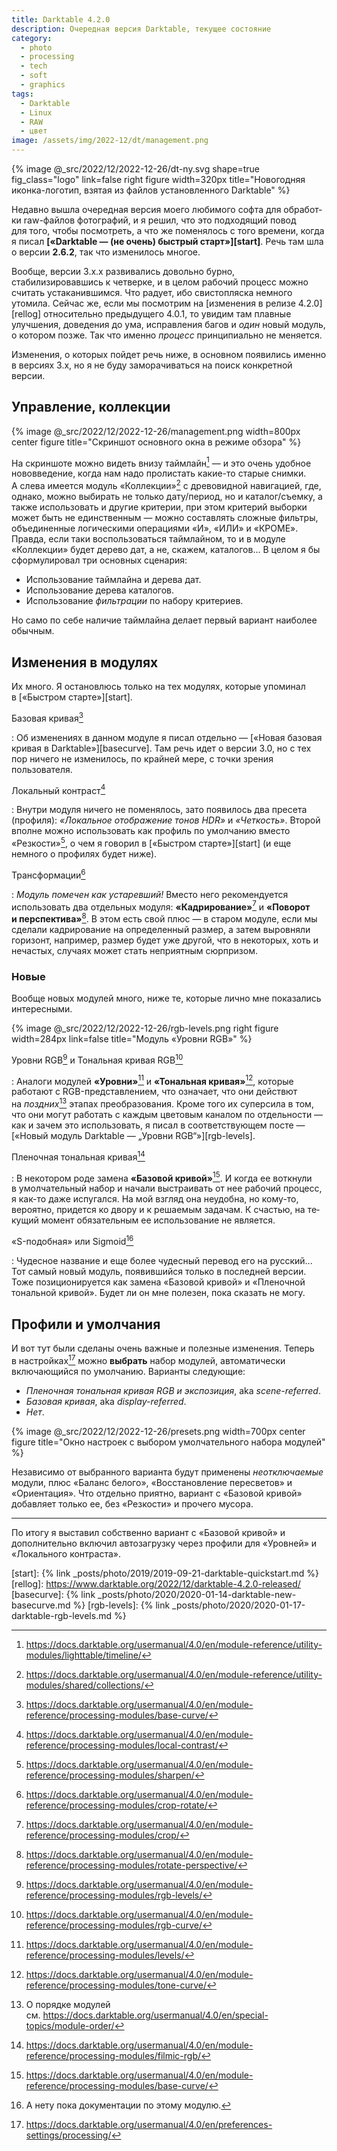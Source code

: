```yaml
---
title: Darktable 4.2.0
description: Очередная версия Darktable, текущее состояние
category:
  - photo
  - processing
  - tech
  - soft
  - graphics
tags:
  - Darktable
  - Linux
  - RAW
  - цвет
image: /assets/img/2022-12/dt/management.png
---
```

{% image @_src/2022/12/2022-12-26/dt-ny.svg shape=true fig_class="logo" link=false right figure width=320px
            title="Новогодняя иконка-логотип, взятая из файлов установленного Darktable" %}

Недавно вышла очередная версия моего любимого софта для об­ра­бот­ки raw-файлов фотографий, и я решил, что это подходящий
повод для то­го, чтобы посмотреть, а что же поменялось с то­го времени, когда я писал **[«Darktable — (не очень) быстрый старт»][start]**.
Речь там шла о вер­сии **2.6.2**, так что изменилось многое.

Вообще, версии 3.x.x развивались довольно бурно, стабилизировавшись к чет­вер­ке, и в це­лом рабочий процесс можно считать устаканившимся.
Что радует, ибо свистопляска немного утомила. Сейчас же, если мы посмотрим на [из­ме­не­ния в ре­ли­зе 4.2.0][rellog] относительно преды­ду­ще­го 4.0.1,
то увидим там плавные улучшения, доведения до ума, исправления багов и *один* новый модуль, о ко­то­ром позже. Так что именно *процесс*
принципиально не ме­ня­ет­ся.

Изменения, о ко­то­рых пойдет речь ниже, в основном появились именно в вер­си­ях 3.x, но я не бу­ду заморачиваться на по­иск конкретной версии.

<!--more-->

## Управление, коллекции

{% image @_src/2022/12/2022-12-26/management.png width=800px center figure title="Скриншот основного окна в режиме обзора" %}

На скрин­шо­те можно видеть внизу тайм­лайн[^timeline] — и это очень удобное нововведение, когда нам надо пролистать какие-то старые снимки. А сле­ва
имеется модуль «Коллекции»[^collections] с дре­во­вид­ной навигацией, где, однако, можно выбирать не толь­ко да­ту/пе­ри­од, но и ка­та­лог/съем­ку, а также
использовать и другие критерии, при этом критерий выборки может быть не един­с­т­вен­ным — можно составлять сложные фильтры, объединенные логическими
операциями «И», «ИЛИ» и «КРОМЕ». Правда, если таки воспользоваться тайм­лай­ном, то и в мо­ду­ле «Коллекции» будет дерево дат, а не, скажем, каталогов...
В це­лом я бы сформулировал три основных сценария:

- Использование тайм­лай­на и дерева дат.
- Использование дерева каталогов.
- Использование *фильтрации* по на­бо­ру критериев.

Но са­мо по се­бе наличие тайм­лай­на делает первый вариант наиболее обычным.

## Изменения в модулях

Их много. Я остановлюсь только на тех модулях, которые упоминал в [«Быс­т­ром старте»][start].

Базовая кривая[^basecurve]

: Об изменениях в данном модуле я писал отдельно — [«Новая базовая кривая в Darktable»][basecurve]. Там речь идет о вер­сии 3.0,
  но с тех пор ничего не из­ме­ни­лось, по край­ней мере, с точ­ки зрения пользователя.

Локальный контраст[^localcontrast]

: Внутри модуля ничего не по­ме­ня­лось, зато появилось два пресета (профиля): *«Локальное отображение тонов HDR»* и *«Четкость»*. Второй
  вполне можно использовать как профиль по умол­ча­нию вместо «Резкости»[^sharpen], о чем я говорил в [«Быс­т­ром старте»][start] (и еще немного
  о про­фи­лях будет ниже).

Трансформации[^transforms]

: *Модуль помечен как устаревший!* Вместо него рекомендуется использовать два отдельных модуля: **«Кадрирование»**[^crop] и **«Поворот
  и пер­с­пек­ти­ва»**[^rotate]. В этом есть свой плюс — в ста­ром модуле, если мы сделали кадрирование на оп­ре­де­лен­ный размер, а затем
  выровняли горизонт, например, размер будет уже другой, что в не­ко­то­рых, хоть и нечастых, случаях может стать неприятным сюрпризом.

### Новые

Вообще новых модулей много, ниже те, которые лично мне показались интересными.

{% image @_src/2022/12/2022-12-26/rgb-levels.png right figure width=284px link=false title="Модуль «Уровни RGB»" %}

Уровни RGB[^rgb_levels] и Тональная кривая RGB[^rgb_tonecurve]

: Аналоги модулей **«Уровни»**[^levels] и **«Тональная кривая»**[^tonecurve], которые работают с RGB-пред­с­та­вле­ни­ем, что означает, что они
  действют на *поз­д­них*[^order] этапах преобразования. Кроме того их суперсила в том, что они могут работать с каж­дым цветовым каналом
  по от­дель­нос­ти — как и зачем это использовать, я писал в со­от­вет­с­т­ву­ю­щем пос­те — [«Новый модуль Darktable — „Уров­ни RGB“»][rgb-levels].

Пленочная тональная кривая[^film_curve]

: В не­ко­то­ром роде замена **«Базовой кривой»**[^basecurve]. И когда ее воткнули в умол­ча­тель­ный набор и начали выстраивать от нее рабочий процесс,
  я как-то даже испугался. На мой взгляд она неудобна, но ко­му-то, вероятно, придется ко дво­ру и к ре­ша­е­мым задачам. К счас­тью, на те­ку­щий момент
  обязательным ее использование не яв­ля­ет­ся.

«S-подобная» или Sigmoid[^sigmoid]

: Чудесное название и еще более чудесный перевод его на рус­с­кий... Тот самый новый модуль, появившийся только в пос­лед­ней версии. Тоже
  позиционируется как замена «Базовой кривой» и «Пленочной тональной кривой». Бу­дет ли он мне полезен, пока сказать не мо­гу.

## Профили и умолчания

И вот тут были сделаны очень важные и полезные изменения.
Теперь в на­строй­ках[^settings] можно **выбрать** набор модулей, автоматически включающийся по умол­ча­нию. Варианты следующие:

- *Пленочная тональная кривая RGB и экспозиция*, aka *scene-referred*.
- *Базовая кривая*, aka *display-referred*.
- *Нет*.

{% image @_src/2022/12/2022-12-26/presets.png width=700px center figure title="Окно настроек с выбором умолчательного набора модулей" %}

Независимо от вы­б­ран­но­го варианта будут применены *неотключаемые* модули, плюс «Баланс белого», «Восстановление пересветов» и «Ориентация».
Что отдельно приятно, вариант с «Ба­зо­вой кривой» добавляет только ее, без «Резкости» и прочего мусора.

-----

По итогу я выставил собственно вариант с «Базовой кривой» и дополнительно включил автозагрузку через профили для «Уров­ней» и «Локального контраста».

[^timeline]: <https://docs.darktable.org/usermanual/4.0/en/module-reference/utility-modules/lighttable/timeline/>
[^collections]: <https://docs.darktable.org/usermanual/4.0/en/module-reference/utility-modules/shared/collections/>
[^basecurve]: <https://docs.darktable.org/usermanual/4.0/en/module-reference/processing-modules/base-curve/>
[^localcontrast]: <https://docs.darktable.org/usermanual/4.0/en/module-reference/processing-modules/local-contrast/>
[^sharpen]: <https://docs.darktable.org/usermanual/4.0/en/module-reference/processing-modules/sharpen/>
[^transforms]: <https://docs.darktable.org/usermanual/4.0/en/module-reference/processing-modules/crop-rotate/>
[^crop]: <https://docs.darktable.org/usermanual/4.0/en/module-reference/processing-modules/crop/>
[^rotate]: <https://docs.darktable.org/usermanual/4.0/en/module-reference/processing-modules/rotate-perspective/>
[^rgb_levels]: <https://docs.darktable.org/usermanual/4.0/en/module-reference/processing-modules/rgb-levels/>
[^rgb_tonecurve]: <https://docs.darktable.org/usermanual/4.0/en/module-reference/processing-modules/rgb-curve/>
[^levels]: <https://docs.darktable.org/usermanual/4.0/en/module-reference/processing-modules/levels/>
[^tonecurve]: <https://docs.darktable.org/usermanual/4.0/en/module-reference/processing-modules/tone-curve/>
[^film_curve]: <https://docs.darktable.org/usermanual/4.0/en/module-reference/processing-modules/filmic-rgb/>
[^sigmoid]: А нету пока документации по это­му модулю.
[^order]: О по­ряд­ке модулей см. <https://docs.darktable.org/usermanual/4.0/en/special-topics/module-order/>
[^settings]: <https://docs.darktable.org/usermanual/4.0/en/preferences-settings/processing/>

[start]: {% link _posts/photo/2019/2019-09-21-darktable-quickstart.md %}
[rellog]: https://www.darktable.org/2022/12/darktable-4.2.0-released/
[basecurve]: {% link _posts/photo/2020/2020-01-14-darktable-new-basecurve.md %}
[rgb-levels]: {% link _posts/photo/2020/2020-01-17-darktable-rgb-levels.md %}
